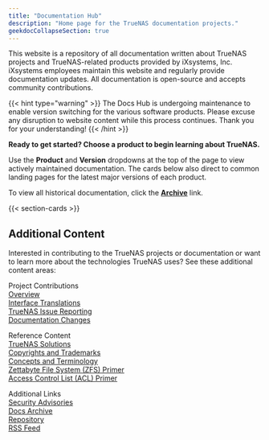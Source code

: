 ```yaml
---
title: "Documentation Hub"
description: "Home page for the TrueNAS documentation projects."
geekdocCollapseSection: true
---
```

<style>
div.gdoc-page__header {display: none;}
div.docs-read_mod {display: none;}
h1 {display:none;}
</style>

This website is a repository of all documentation written about TrueNAS projects and TrueNAS-related products provided by iXsystems, Inc.
iXsystems employees maintain this website and regularly provide documentation updates.
All documentation is open-source and accepts community contributions.

{{< hint type="warning" >}}
The Docs Hub is undergoing maintenance to enable version switching for the various software products.
Please excuse any disruption to website content while this process continues.
Thank you for your understanding!
{{< /hint >}}

**Ready to get started? Choose a product to begin learning about TrueNAS.**

Use the **Product** and **Version** dropdowns at the top of the page to view actively maintained documentation.
The cards below also direct to common landing pages for the latest major versions of each product.

To view all historical documentation, click the **[Archive](/archive)** link.

{{< section-cards >}}

## Additional Content

Interested in contributing to the TrueNAS projects or documentation or want to learn more about the technologies TrueNAS uses?
See these additional content areas:

<div class="docs-more-sections">
  <p>Project Contributions
	<br><a href="/contributing">Overview</a>
	<br><a href="/contributing/uitranslations/">Interface Translations</a>
	<br><a href="/contributing/issuereporting/">TrueNAS Issue Reporting</a>
	<br><a href="/contributing/documentation/">Documentation Changes</a>
  </p>
  <p>Reference Content
  <br><a href="/solutions/">TrueNAS Solutions</a>
  <br><a href="/references/copyrights/">Copyrights and Trademarks</a>
  <br><a href="/references/conceptsandterms/">Concepts and Terminology</a>
  <br><a href="/references/zfsprimer/">Zettabyte File System (ZFS) Primer</a>
  <br><a href="/references/aclprimer/">Access Control List (ACL) Primer</a>
  </p>
  <p>Additional Links
  <br><a href="https://security.truenas.com">Security Advisories</a>
  <br><a href="/archive/">Docs Archive</a>
  <br><a href="https://www.github.com/truenas/documentation">Repository</a>
  <br><a href="/index.xml">RSS Feed</a>
  </p>
</div>